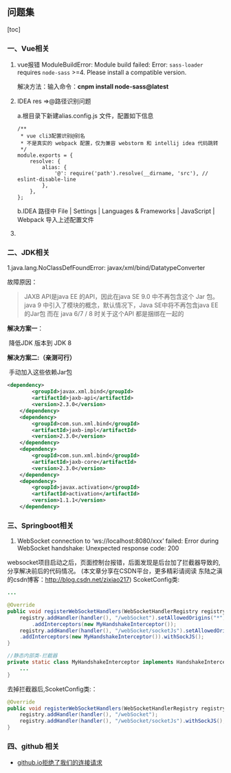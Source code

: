 ## 问题集

[toc]

### 一、Vue相关

1. vue报错 ModuleBuildError: Module build failed: Error: `sass-loader` requires `node-sass` >=4. Please install a compatible version.

   解决方法：输入命令：**cnpm install node-sass@latest**

2. IDEA  res =>@路径识别问题

   a.根目录下新建alias.config.js 文件，配置如下信息

   ```vue
   /**
    * vue cli3配置识别@别名
    * 不是真实的 webpack 配置，仅为兼容 webstorm 和 intellij idea 代码跳转
    */
   module.exports = {
       resolve: {
           alias: {
               '@': require('path').resolve(__dirname, 'src'), // eslint-disable-line
           },
       },
   };
   ```

   b.IDEA 路径中  File | Settings | Languages & Frameworks | JavaScript | Webpack  导入上述配置文件

3. 

### 二、JDK相关

1.java.lang.NoClassDefFoundError: javax/xml/bind/DatatypeConverter

 故障原因： 

>  JAXB API是java EE 的API，因此在java SE 9.0 中不再包含这个 Jar 包。
> java 9 中引入了模块的概念，默认情况下，Java SE中将不再包含java EE 的Jar包
> 而在 java 6/7 / 8 时关于这个API 都是捆绑在一起的

**解决方案一**：

​		降低JDK 版本到 JDK 8

**解决方案二:（亲测可行）**

​		手动加入这些依赖Jar包

```xml
<dependency>
        <groupId>javax.xml.bind</groupId>
        <artifactId>jaxb-api</artifactId>
        <version>2.3.0</version>
    </dependency>
    <dependency>
        <groupId>com.sun.xml.bind</groupId>
        <artifactId>jaxb-impl</artifactId>
        <version>2.3.0</version>
    </dependency>
    <dependency>
        <groupId>com.sun.xml.bind</groupId>
        <artifactId>jaxb-core</artifactId>
        <version>2.3.0</version>
    </dependency>
    <dependency>
        <groupId>javax.activation</groupId>
        <artifactId>activation</artifactId>
        <version>1.1.1</version>
    </dependency>
```

### 三、Springboot相关

1.  WebSocket connection to ‘ws://localhost:8080/xxx’ failed: Error during WebSocket handshake: Unexpected response code: 200 

websocket项目启动之后，页面控制台报错，后面发现是后台加了拦截器导致的,分享解决前后的代码情况。
(本文章分享在CSDN平台，更多精彩请阅读 东陆之滇的csdn博客：http://blog.csdn.net/zixiao217)
ScoketConfig类:

```java
...

@Override
public void registerWebSocketHandlers(WebSocketHandlerRegistry registry) {
    registry.addHandler(handler(), "/webSocket").setAllowedOrigins("*")
        .addInterceptors(new MyHandshakeInterceptor());
    registry.addHandler(handler(), "/webSocket/socketJs").setAllowedOrigins("*")
    .addInterceptors(new MyHandshakeInterceptor()).withSockJS();
}

//静态内部类-拦截器
private static class MyHandshakeInterceptor implements HandshakeInterceptor{
    ...
}
```

去掉拦截器后,ScoketConfig类:：

```java
@Override
public void registerWebSocketHandlers(WebSocketHandlerRegistry registry) {
    registry.addHandler(handler(), "/webSocket");
    registry.addHandler(handler(), "/webSocket/socketJs").withSockJS();
}
```



### 四、github 相关

+ [github.io拒绝了我们的连接请求](github.io拒绝了我们的连接请求.md)

